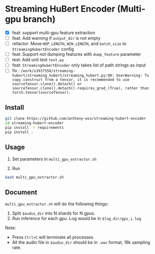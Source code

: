 # Streaming HuBert Encoder (Multi-gpu branch)

- [x] feat: support multi-gpu feature extraction
- [ ] feat: Add warning if `output_dir` is not empty
- [ ] refactor: Move `HOP_LENGTH`, `WIN_LENGTH`, and `batch_size` to `StreamingHubertEncoder` config
- [ ] feat: Support not dumping features with `dump_feature` parameter
- [ ] test: Add unit test `test.py`
- [ ] feat: `StreamingHubertEncoder` only takes list of path strings as input
- [ ] fix : ```/work/u3937558/streaming-hubert/streaming_hubert/streaming_hubert.py:98: UserWarning: To copy construct from a tensor, it is recommended to use sourceTensor.clone().detach() or sourceTensor.clone().detach().requires_grad_(True), rather than torch.tensor(sourceTensor).```

## Install

```bash
git clone https://github.com/anthony-wss/streaming-hubert-encoder
cd streaming-hubert-encoder
pip install -r requirements
pip install .
```

## Usage


1. Set parameters in `multi_gpu_extractor.sh`

2. Run

```bash
bash multi_gpu_extractor.sh
```

## Document

`multi_gpu_extractor.sh` will do the following things:

1. Split `$audio_dir` into N shards for N gpus.
2. Run inference for each gpu. Log would be in `$log_dir/gpu_i.log`

Note: 
- Press `Ctrl+C` will terminate all processes.
- All the audio file in `$audio_dir` should be in `.wav` format, 16k sampling rate.

